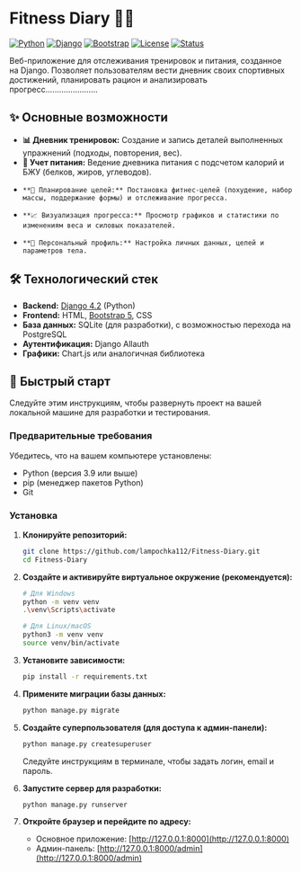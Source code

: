 # Fitness Diary 🏋️‍♂️

[![Python](https://img.shields.io/badge/Python-3.11%2B-blue?logo=python)](https://www.python.org/)
[![Django](https://img.shields.io/badge/Django-4.2-brightgreen?logo=django)](https://www.djangoproject.com/)
[![Bootstrap](https://img.shields.io/badge/Bootstrap-5.3-purple?logo=bootstrap)](https://getbootstrap.com/)
[![License](https://img.shields.io/badge/License-MIT-yellow.svg)](LICENSE)
[![Status](https://img.shields.io/badge/Status-Development-orange)](https://github.com/lampochka112/Fitness-Diary)

Веб-приложение для отслеживания тренировок и питания, созданное на Django. Позволяет пользователям вести дневник своих спортивных достижений, планировать рацион и анализировать прогресс.......................

## ✨ Основные возможности

*   **📊 Дневник тренировок:** Создание и запись деталей выполненных упражнений (подходы, повторения, вес).
*   **🍎 Учет питания:** Ведение дневника питания с подсчетом калорий и БЖУ (белков, жиров, углеводов).
*     **🎯 Планирование целей:** Постановка фитнес-целей (похудение, набор массы, поддержание формы) и отслеживание прогресса.
*     **📈 Визуализация прогресса:** Просмотр графиков и статистики по изменениям веса и силовых показателей.
*     **👤 Персональный профиль:** Настройка личных данных, целей и параметров тела.

## 🛠️ Технологический стек

*   **Backend:** [Django 4.2](https://www.djangoproject.com/) (Python)
*   **Frontend:** HTML, [Bootstrap 5](https://getbootstrap.com/), CSS
*   **База данных:** SQLite (для разработки), с возможностью перехода на PostgreSQL
*   **Аутентификация:** Django Allauth
*   **Графики:** Chart.js или аналогичная библиотека

## 🚀 Быстрый старт

Следуйте этим инструкциям, чтобы развернуть проект на вашей локальной машине для разработки и тестирования.

### Предварительные требования

Убедитесь, что на вашем компьютере установлены:
*   Python (версия 3.9 или выше)
*   pip (менеджер пакетов Python)
*   Git

### Установка

1.  **Клонируйте репозиторий:**
    ```bash
    git clone https://github.com/lampochka112/Fitness-Diary.git
    cd Fitness-Diary
    ```

2.  **Создайте и активируйте виртуальное окружение (рекомендуется):**
    ```bash
    # Для Windows
    python -m venv venv
    .\venv\Scripts\activate

    # Для Linux/macOS
    python3 -m venv venv
    source venv/bin/activate
    ```

3.  **Установите зависимости:**
    ```bash
    pip install -r requirements.txt
    ```

4.  **Примените миграции базы данных:**
    ```bash
    python manage.py migrate
    ```

5.  **Создайте суперпользователя (для доступа к админ-панели):**
    ```bash
    python manage.py createsuperuser
    ```
    Следуйте инструкциям в терминале, чтобы задать логин, email и пароль.

6.  **Запустите сервер для разработки:**
    ```bash
    python manage.py runserver
    ```
    
7.  **Откройте браузер и перейдите по адресу:**
    *   Основное приложение: [http://127.0.0.1:8000](http://127.0.0.1:8000)
    *   Админ-панель: [http://127.0.0.1:8000/admin](http://127.0.0.1:8000/admin)


